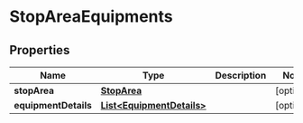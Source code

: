 
# StopAreaEquipments

## Properties
Name | Type | Description | Notes
------------ | ------------- | ------------- | -------------
**stopArea** | [**StopArea**](StopArea.md) |  |  [optional]
**equipmentDetails** | [**List&lt;EquipmentDetails&gt;**](EquipmentDetails.md) |  |  [optional]



